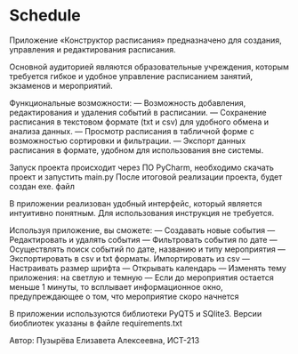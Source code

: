# Schedule

Приложение «Конструктор расписания» предназначено для создания, управления и редактирования расписания.

Основной аудиторией являются образовательные учреждения, которым требуется гибкое и удобное управление расписанием занятий, экзаменов и мероприятий.

Функциональные возможности:
—	Возможность добавления, редактирования и удаления событий в расписании.
—	Сохранение расписания в текстовом формате (txt и csv) для удобного обмена и анализа данных.
—	Просмотр расписания в табличной форме с возможностью сортировки и фильтрации.
—	Экспорт данных расписания в формате, удобном для использования вне системы.

Запуск проекта происходит через ПО PyCharm, необходимо скачать проект и запустить main.py
После итоговой реализации проекта, будет создан exe. файл

В приложении реализован удобный интерфейс, который является интуитивно понятным. Для использования инструкция не требуется.

Используя приложение, вы сможете:
— Создавать новые события
— Редактировать и удалять события
— Фильтровать события по дате
— Осуществлять поиск событий по дате, названию и типу мероприятия
— Экспортировать в csv и txt форматы. Импортировать из csv
— Настраивать размер шрифта
— Открывать календарь
— Изменять тему приложения: на светлую и темную
— Если до мероприятия остается меньше 1 минуты, то всплывает информационное окно, предупреждающее о том, что мероприятие скоро начнется

В приложении используются библиотеки PyQT5 и SQlite3. Версии биоблиотек указаны в файле requirements.txt

Автор: Пузырёва Елизавета Алексеевна, ИСТ-213

